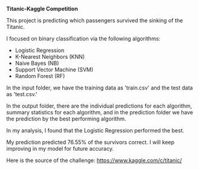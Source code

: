**Titanic-Kaggle Competition**

This project is predicting which passengers survived the sinking of the Titanic. 

I focused on binary classification via the following algorithms:
+ Logistic Regression
+ K-Nearest Neighbors (KNN)
+ Naive Bayes (NB)
+ Support Vector Machine (SVM)
+ Random Forest (RF)

In the input folder, we have the training data as 'train.csv' and the test data as 'test.csv.' 

In the output folder, there are the individual predictions for each algorithm, summary statistics for each algorithm, and in the prediction folder we have the prediction by the best performing algorithm.

In my analysis, I found that the Logistic Regression performed the best. 

My prediction predicted 76.55% of the survivors correct. I will keep 
improving in my model for future accuracy.

Here is the source of the challenge: https://www.kaggle.com/c/titanic/
